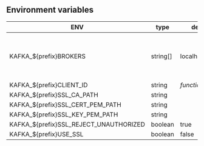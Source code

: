 
## Environment variables

| ENV                                    |     type |        default | required |                                                                                                                                                                                                notes |
| -------------------------------------- | -------- | -------------- | -------- | ---------------------------------------------------------------------------------------------------------------------------------------------------------------------------------------------------- |
| KAFKA_${prefix}BROKERS                 | string[] | localhost:9092 |          | "prefix" is not required, can be used to have multiple kafka configurations: i.e: KAFKA_INSTANCE_A_BROKERS=kafka-a-01:9092,kafka-a-02:9092, KAFKA_INSTANCE_B_BROKERS=kafka-b-01:9092,kafka-b-02:9092 |
| KAFKA_${prefix}CLIENT_ID               |   string |     _function_ |          |                                                                                                                                                                              default to `hostname()` |
| KAFKA_${prefix}SSL_CA_PATH             |   string |                |          |                                                                                                                                                                                                      |
| KAFKA_${prefix}SSL_CERT_PEM_PATH       |   string |                |          |                                                                                                                                                                                                      |
| KAFKA_${prefix}SSL_KEY_PEM_PATH        |   string |                |          |                                                                                                                                                                                                      |
| KAFKA_${prefix}SSL_REJECT_UNAUTHORIZED |  boolean |           true |          |                                                                                                                                                                                                      |
| KAFKA_${prefix}USE_SSL                 |  boolean |          false |          |                                                                                                                                                                                                      |
